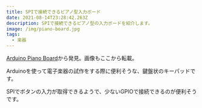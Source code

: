 ```yaml
---
title: SPIで接続できるピアノ型入力ボード
date: 2021-08-14T23:28:42.263Z
description: SPIで接続できるピアノ型の入力ボードを紹介します。
image: /img/piano-board.jpg
tags:
  - 楽器
---
```

[Arduino Piano Board](https://www.tindie.com/products/cheerful/arduino-piano-board-2/)から発見。画像もここから転載。

Arduinoを使って電子楽器の試作をする際に便利そうな、鍵盤状のキーパッドです。

SPIでボタンの入力が取得できるようで、少ないGPIOで接続できるのが便利そうです。
